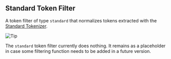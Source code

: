 ## Standard Token Filter

A token filter of type `standard` that normalizes tokens extracted with the [Standard Tokenizer](analysis-standard-tokenizer.html).

![Tip](https://www.elastic.co/guide/en/elasticsearch/reference/current/images/icons/tip.png)

The `standard` token filter currently does nothing. It remains as a placeholder in case some filtering function needs to be added in a future version.
